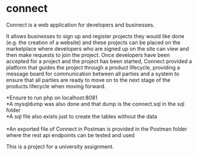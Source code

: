 # connect

Connect is a web application for developers and businesses.

It allows businesses to sign up and register projects they would like done (e.g. the creation of a website) and these projects can be placed on the marketplace where developers who are signed up on the site can view and then make requests to join the project. Once developers have been accepted for a project and the project has been started, Connect provided a platform that guides the project through a product lifecycle, providing a message board for communication between all parties and a system to 
ensure that all parties are ready to move on to the next stage of the products lifecycle when moving 
forward.

*Ensure to run php on localhost:8081 <br>
*A mysqldump was also done and that dump is the connect.sql in the sql folder <br>
*A sql file also exists just to create the tables without the data <br> <br>
*An exported file of Connect in Postman is provided in the Postman folder where the rest api endpoints can be tested and used <br>

This is a project for a university assignment. 